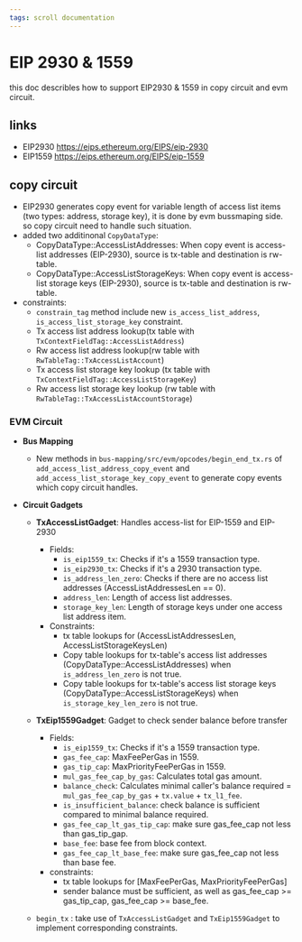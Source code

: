 ```yaml
---
tags: scroll documentation
---
```


# EIP 2930 & 1559
this doc describles how to support EIP2930 & 1559 in copy circuit and evm circuit.
## links
  - EIP2930 https://eips.ethereum.org/EIPS/eip-2930
  - EIP1559 https://eips.ethereum.org/EIPS/eip-1559

## copy circuit
  - EIP2930 generates copy event for variable length of access list items (two types: address, storage key), it is done by evm bussmaping side. so copy circuit need to handle such situation.
  - added two additinonal `CopyDataType`: 
    - CopyDataType::AccessListAddresses:  When copy event is access-list addresses (EIP-2930), source is tx-table and destination is rw-table.
    - CopyDataType::AccessListStorageKeys: When copy event is access-list storage keys (EIP-2930), source is  tx-table and destination is rw-table.
  - constraints: 
    - `constrain_tag` method include new `is_access_list_address`, `is_access_list_storage_key` constraint.
    - Tx access list address lookup(tx table with `TxContextFieldTag::AccessListAddress`)
    - Rw access list address lookup(rw table with `RwTableTag::TxAccessListAccount`)
    - Tx access list storage key lookup (tx table with `TxContextFieldTag::AccessListStorageKey`)
    - Rw access list storage key lookup (rw table with `RwTableTag::TxAccessListAccountStorage`)

### EVM Circuit

- **Bus Mapping**
  - New methods in `bus-mapping/src/evm/opcodes/begin_end_tx.rs` of `add_access_list_address_copy_event` and `add_access_list_storage_key_copy_event` to generate copy events which copy circuit handles.

- **Circuit Gadgets**
  - **TxAccessListGadget**: Handles access-list for EIP-1559 and EIP-2930
    - Fields:
      - `is_eip1559_tx`: Checks if it's a 1559 transaction type.
      - `is_eip2930_tx`: Checks if it's a 2930 transaction type.
      - `is_address_len_zero`: Checks if there are no access list addresses (AccessListAddressesLen == 0).
      - `address_len`: Length of access list addresses.
      - `storage_key_len`: Length of storage keys under one access list address item.
    - Constraints:
      - tx table lookups for (AccessListAddressesLen, AccessListStorageKeysLen)
      - Copy table lookups for tx-table's access list addresses (CopyDataType::AccessListAddresses) when `is_address_len_zero` is not true.
      - Copy table lookups for tx-table's access list storage keys (CopyDataType::AccessListStorageKeys) when `is_storage_key_len_zero` is not true.

  - **TxEip1559Gadget**: Gadget to check sender balance before transfer
    - Fields:
      - `is_eip1559_tx`: Checks if it's a 1559 transaction type.
      - `gas_fee_cap`: MaxFeePerGas in 1559.
      - `gas_tip_cap`: MaxPriorityFeePerGas in 1559.
      - `mul_gas_fee_cap_by_gas`: Calculates total gas amount.
      - `balance_check`: Calculates minimal caller's balance required = `mul_gas_fee_cap_by_gas` + `tx.value` + `tx_l1_fee`.
      - `is_insufficient_balance`: check balance is sufficient compared to 
      minimal balance required.
      - `gas_fee_cap_lt_gas_tip_cap`: make sure gas_fee_cap not less than gas_tip_gap.
      - `base_fee`: base fee from block context.
      - `gas_fee_cap_lt_base_fee`: make sure gas_fee_cap not less than base fee.
    - constraints:
      - tx table lookups for [MaxFeePerGas, MaxPriorityFeePerGas]
      - sender balance must be sufficient, as well as gas_fee_cap >= gas_tip_cap, gas_fee_cap >= base_fee.
   - `begin_tx` : take use of `TxAccessListGadget` and `TxEip1559Gadget` to implement corresponding constraints. 
